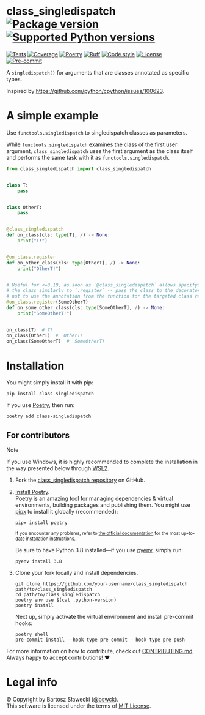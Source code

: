 
# class_singledispatch [![Package version](https://img.shields.io/pypi/v/class-singledispatch?label=PyPI)](https://pypi.org/project/class-singledispatch/) [![Supported Python versions](https://img.shields.io/pypi/pyversions/class-singledispatch.svg?logo=python&label=Python)](https://pypi.org/project/class-singledispatch/)
[![Tests](https://github.com/bswck/class_singledispatch/actions/workflows/test.yml/badge.svg)](https://github.com/bswck/class_singledispatch/actions/workflows/test.yml)
[![Coverage](https://coverage-badge.samuelcolvin.workers.dev/bswck/class_singledispatch.svg)](https://coverage-badge.samuelcolvin.workers.dev/redirect/bswck/class_singledispatch)
[![Poetry](https://img.shields.io/endpoint?url=https://python-poetry.org/badge/v0.json)](https://python-poetry.org/)
[![Ruff](https://img.shields.io/endpoint?url=https://raw.githubusercontent.com/astral-sh/ruff/main/assets/badge/v2.json)](https://github.com/astral-sh/ruff)
[![Code style](https://img.shields.io/badge/code%20style-black-000000.svg?label=Code%20style)](https://github.com/psf/black)
[![License](https://img.shields.io/github/license/bswck/class_singledispatch.svg?label=License)](https://github.com/bswck/class_singledispatch/blob/HEAD/LICENSE)
[![Pre-commit](https://img.shields.io/badge/pre--commit-enabled-brightgreen?logo=pre-commit&logoColor=white)](https://github.com/pre-commit/pre-commit)

A ``singledispatch()`` for arguments that are classes annotated as specific types.

Inspired by https://github.com/python/cpython/issues/100623.

# A simple example
Use `functools.singledispatch` to singledispatch classes as parameters.

While `functools.singledispatch` examines the class of the first user argument,
`class_singledispatch` uses the first argument as the class itself and performs
the same task with it as `functools.singledispatch`.

```python
from class_singledispatch import class_singledispatch


class T:
    pass


class OtherT:
    pass


@class_singledispatch
def on_class(cls: type[T], /) -> None:
    print("T!")


@on_class.register
def on_other_class(cls: type[OtherT], /) -> None:
    print("OtherT!")


# Useful for <=3.10, as soon as `@class_singledispatch` allows specifying
# the class similarly to `.register` -- pass the class to the decorator
# not to use the annotation from the function for the targeted class resolution
@on_class.register(SomeOtherT)
def on_some_other_class(cls: type[SomeOtherT], /) -> None:
    print("SomeOtherT!")


on_class(T)  # T!
on_class(OtherT)  #  OtherT!
on_class(SomeOtherT)  #  SomeOtherT!
```


# Installation



You might simply install it with pip:

```shell
pip install class-singledispatch
```

If you use [Poetry](https://python-poetry.org/), then run:

```shell
poetry add class-singledispatch
```

## For contributors

<!--
This section was generated from bswck/skeleton@01e08d2.
Instead of changing this particular file, you might want to alter the template:
https://github.com/bswck/skeleton/tree/01e08d2/fragments/guide.md
-->

> [!Note]
> If you use Windows, it is highly recommended to complete the installation in the way presented below through [WSL2](https://learn.microsoft.com/en-us/windows/wsl/install).



1.  Fork the [class_singledispatch repository](https://github.com/bswck/class_singledispatch) on GitHub.

1.  [Install Poetry](https://python-poetry.org/docs/#installation).<br/>
    Poetry is an amazing tool for managing dependencies & virtual environments, building packages and publishing them.
    You might use [pipx](https://github.com/pypa/pipx#readme) to install it globally (recommended):

    ```shell
    pipx install poetry
    ```

    <sub>If you encounter any problems, refer to [the official documentation](https://python-poetry.org/docs/#installation) for the most up-to-date installation instructions.</sub>

    Be sure to have Python 3.8 installed—if you use [pyenv](https://github.com/pyenv/pyenv#readme), simply run:

    ```shell
    pyenv install 3.8
    ```

1.  Clone your fork locally and install dependencies.

    ```shell
    git clone https://github.com/your-username/class_singledispatch path/to/class_singledispatch
    cd path/to/class_singledispatch
    poetry env use $(cat .python-version)
    poetry install
    ```

    Next up, simply activate the virtual environment and install pre-commit hooks:

    ```shell
    poetry shell
    pre-commit install --hook-type pre-commit --hook-type pre-push
    ```

For more information on how to contribute, check out [CONTRIBUTING.md](https://github.com/bswck/class_singledispatch/blob/HEAD/CONTRIBUTING.md).<br/>
Always happy to accept contributions! ❤️


# Legal info
© Copyright by Bartosz Sławecki ([@bswck](https://github.com/bswck)).
<br />This software is licensed under the terms of [MIT License](https://github.com/bswck/class_singledispatch/blob/HEAD/LICENSE).
